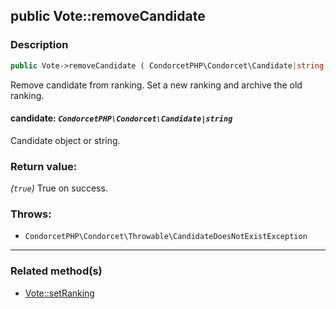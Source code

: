 ## public Vote::removeCandidate

### Description    

```php
public Vote->removeCandidate ( CondorcetPHP\Condorcet\Candidate|string $candidate ): true
```

Remove candidate from ranking. Set a new ranking and archive the old ranking.
    

#### **candidate:** *```CondorcetPHP\Condorcet\Candidate|string```*   
Candidate object or string.    


### Return value:   

*(```true```)* True on success.



### Throws:   

* ```CondorcetPHP\Condorcet\Throwable\CandidateDoesNotExistException```

---------------------------------------

### Related method(s)      

* [Vote::setRanking](/Docs/ApiReferences/Vote%20Class/public%20Vote--setRanking.md)    

